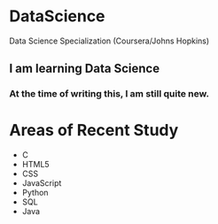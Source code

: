 # DataScience
Data Science Specialization (Coursera/Johns Hopkins)

## I am learning Data Science

### At the time of writing this, I am still quite new. 

# Areas of Recent Study
* C
* HTML5
* CSS
* JavaScript
* Python
* SQL
* Java

